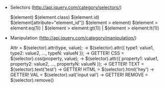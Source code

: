 

- Selectors (http://api.jquery.com/category/selectors/)

  $(element)
  $(element.class)
  $(element.id)
  $(element[attribute="element_id"])
  $(element > element)
  $(element > element:eq(1)) | $(element > element:gt(1)) | $(element > element:lt(1))


- Manipulation (http://api.jquery.com/category/manipulation/)

  Attr = $(selector).attr(type, value);  ->  $(selector).attr({ type1: value1, type2: value2, ..., typeN: valueN }); -> GETTER!
  CSS = $(selector).css(property, value);  ->  $(selector).attr({ property1: value1, property2: value2, ..., propertyN: valueN }); -> GETTER!
  TEXT = $(selector).text('test') -> GETTER!
  HTML = $(selector).html('<a>hey</a>') -> GETTER!
  VAL = $(selector).val('input val') -> GETTER!
  REMOVE = $(selector).remove()
